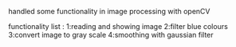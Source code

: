handled some functionality in image processing with openCV

functionality list :
1:reading and showing image
2:filter blue colours
3:convert image to gray scale
4:smoothing with gaussian filter